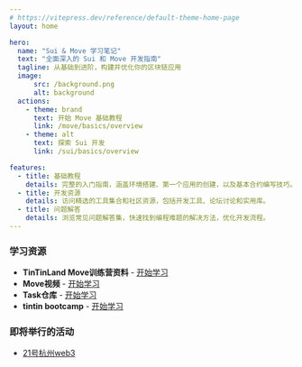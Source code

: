 ```yaml
---
# https://vitepress.dev/reference/default-theme-home-page
layout: home

hero:
  name: "Sui & Move 学习笔记"
  text: "全面深入的 Sui 和 Move 开发指南"
  tagline: 从基础到进阶，构建并优化你的区块链应用
  image: 
      src: /background.png
      alt: background
  actions:
    - theme: brand
      text: 开始 Move 基础教程
      link: /move/basics/overview
    - theme: alt
      text: 探索 Sui 开发
      link: /sui/basics/overview

features:
  - title: 基础教程
    details: 完整的入门指南，涵盖环境搭建、第一个应用的创建，以及基本合约编写技巧。
  - title: 开发资源
    details: 访问精选的工具集合和社区资源，包括开发工具、论坛讨论和实用库。
  - title: 问题解答
    details: 浏览常见问题解答集，快速找到编程难题的解决方法，优化开发流程。
---
```


### 学习资源

- **TinTinLand Move训练营资料** - [开始学习](https://www.notion.so/Move-c1eb4844b54c49a0b3cff97fa2c7bede)
- **Move视频** - [开始学习](https://meggd.xetlk.com/s/39ZGtm)
- **Task仓库** - [开始学习](https://github.com/move-cn/letsmove)
- **tintin bootcamp** - [开始学习](https://github.com/move-cn/tintin-bootcamp)

### 即将举行的活动

- [21号杭州web3](https://events.example.com)

<style>
:root {
    --vp-home-hero-name-color: transparent;
    --vp-home-hero-name-background: -webkit-linear-gradient(120deg, #bd34fe 30%, #41d1ff);
    --vp-home-hero-image-background-image: linear-gradient(-45deg, #bd34fe 50%, #47caff 50%);
    --vp-home-hero-image-filter: blur(44px);
}
</style>
